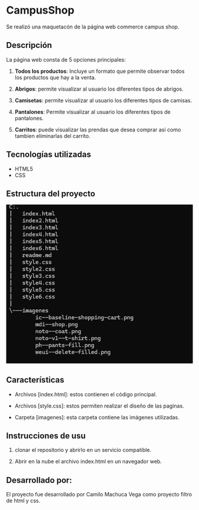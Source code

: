 # CampusShop
Se realizó una maquetacón de la página web commerce campus shop.

## Descripción 
La página web consta de 5 opciones principales:

1. **Todos los productos**: Incluye un formato que permite observar todos los productos que hay a la venta.

2. **Abrigos**: permite visualizar al usuario los diferentes tipos de abrigos. 

3. **Camisetas**: permite visualizar al usuario los diferentes tipos de camisas. 

4. **Pantalones**: Permite visualizar al usuario los diferentes tipos de pantalones.

5. **Carritos**: puede visualizar las prendas que desea comprar asi como tambien eliminarlas del carrito. 

## Tecnologías utilizadas
- HTML5
- CSS

## Estructura del proyecto
![alt text](<imagenes/Captura de pantalla 2024-07-25 083818.png>)

## Características

- Archivos [index.html]: estos contienen el código principal.

- Archivos [style.css]: estos permiten realizar el diseño de las paginas.

- Carpeta [imagenes]: esta carpeta contiene las imágenes utilizadas. 

## Instrucciones de usu

1. clonar el repositorio y abrirlo en un servicio compatible. 

2. Abrir en la nube el archivo index.html en un navegador web.

## Desarrollado por:
El proyecto fue desarrollado por Camilo Machuca Vega como proyecto filtro de html y css.